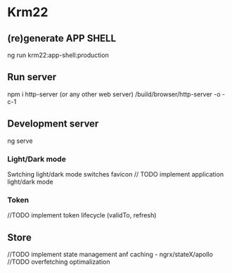 # Krm22
## (re)generate APP SHELL
ng run krm22:app-shell:production

## Run server
npm i http-server (or any other web server)
/build/browser/http-server -o -c-1

## Development server
ng serve

### Light/Dark mode
Swtching light/dark mode switches favicon
// TODO implement application light/dark mode

### Token
//TODO implement token lifecycle (validTo, refresh)

## Store
//TODO implement state management anf caching - ngrx/stateX/apollo
//TODO overfetching optimalization
